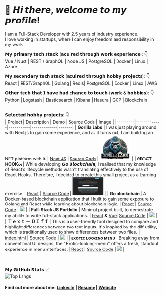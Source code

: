 # 👋 𝙃𝙞 𝙩𝙝𝙚𝙧𝙚, 𝙬𝙚𝙡𝙘𝙤𝙢𝙚 𝙩𝙤 𝙢𝙮 𝙥𝙧𝙤𝙛𝙞𝙡𝙚!

I am a Full-Stack Developer with 2.5 years of industry experience.  
I love working in startups, where I can enjoy freedom and responsibility in my work.

𝗠𝘆 𝗽𝗿𝗶𝗺𝗮𝗿𝘆 𝘁𝗲𝗰𝗵 𝘀𝘁𝗮𝗰𝗸 (𝗮𝗰𝘂𝗶𝗿𝗲𝗱 𝘁𝗵𝗿𝗼𝘂𝗴𝗵 𝘄𝗼𝗿𝗸 𝗲𝘅𝗽𝗲𝗿𝗶𝗲𝗻𝗰𝗲): 👇  
Vue / Nuxt | REST / GraphQL | Node JS | PostgreSQL | Docker | Linux | Azure

𝗠𝘆 𝘀𝗲𝗰𝗼𝗻𝗱𝗮𝗿𝘆 𝘁𝗲𝗰𝗵 𝘀𝘁𝗮𝗰𝗸 (𝗮𝗰𝘂𝗶𝗿𝗲𝗱 𝘁𝗵𝗿𝗼𝘂𝗴𝗵 𝗵𝗼𝗯𝗯𝘆 𝗽𝗿𝗼𝗷𝗲𝗰𝘁𝘀): 👇  
React | REST/GraphQL | Golang | Redis| PostgreSQL | Docker | Linux | AWS

𝗢𝘁𝗵𝗲𝗿 𝘁𝗲𝗰𝗵 𝘁𝗵𝗮𝘁 𝗜 𝗵𝗮𝘃𝗲 𝗵𝗮𝗱 𝗰𝗵𝗮𝗻𝗰𝗲 𝘁𝗼 𝘁𝗼𝘂𝗰𝗵 (𝘄𝗼𝗿𝗸 & 𝗵𝗼𝗯𝗯𝗶𝗲𝘀): 👇  
Python | Logstash | Elasticsearch | Kibana | Hasura | GCP | Blockchain
<br><br/>

𝗦𝗲𝗹𝗲𝗰𝘁𝗲𝗱 𝗵𝗼𝗯𝗯𝘆 𝗽𝗿𝗼𝗷𝗲𝗰𝘁𝘀: 👇    
| Project | Description | Demo | Source Code | Image |
|---------|-------------|-----------|-------------|-------|
| **Gorilla Labs** | I was just playing around with Next.js to gain some experience, and as it turns out, I am building an NFT platform with it. | [Next JS](https://gorilla-labs-sandbox.org/) | [Source Code](https://github.com/elarsaks/gorilla-labs) | <img src="https://raw.githubusercontent.com/elarsaks/gorilla-labs/main/client/public/assets/logo.png" width="100"> |
| **ᖇEᗩᑕT ᕼOOKᔕ** | While developing 𝙂𝙤 𝘽𝙡𝙤𝙘𝙠𝙘𝙝𝙖𝙞𝙣, I realised that my knowledge of React's lifecycle methods wasn't translating effectively to the use of React Hooks. Therefore, I decided to create this small project as a learning exercise. | [React](https://elarsaks.github.io/react-hooks) | [Source Code](https://github.com/elarsaks/react-hooks) | <img src="https://raw.githubusercontent.com/elarsaks/react-hooks/main/public/some.png" width="100"> |
| **Go blockchain** | A Docker-based blockchain application that I built to gain some exposure to Golang and React while learning about blockchain logic. | [React](https://elarsaks.github.io/Go-blockchain/) | [Source Code](https://github.com/elarsaks/Go-blockchain) | <img src="https://camo.githubusercontent.com/771ea77a0c5e29536d10b53260a7193d84fdd420b3297300ac8b5f4b25efa7ad/68747470733a2f2f73616b732e6469676974616c2f77702d636f6e74656e742f75706c6f6164732f323032332f30372f736f6d652e706e67" width="100"> |
| **Full-Stack JS Portfolio** | Minimal project built, to demostrate my ability to write full-stack applications. | [React](http://javascript-portfolio-react-client.s3-website.eu-north-1.amazonaws.com) **&** [Vue](http://javascript-portfolio-vue-client.s3-website.eu-north-1.amazonaws.com)| [Source Code](https://github.com/elarsaks/JavaScript-Portfolio) | <img src="https://camo.githubusercontent.com/46b126ada95112c70667184aa9044091737e60815b74b66bc2609c4064fe47b4/68747470733a2f2f73332e65752d6e6f7274682d312e616d617a6f6e6177732e636f6d2f656c61722d73616b732e696e666f2f66756c6c2d737461636b2e6a732d61726869746563747572652e706e67" width="100"> |
| **Ｔｅｘｔ － ＤＩｆｆ** | This is a user-friendly tool designed to compare and highlight differences between two text inputs. It's inspired by the diff utility, which is traditionally used to show differences between two files. | [index.html](https://elarsaks.github.io/text-diff/) | [Source Code](https://github.com/elarsaks/text-diff) | <img src="https://camo.githubusercontent.com/79e0bffe4891d4283bb2a9c01e16efcdf6e3f06b4315d1ca32a05342f5f0b010/68747470733a2f2f73332e65752d6e6f7274682d312e616d617a6f6e6177732e636f6d2f656c61722d73616b732e696e666f2f746578742d646966662e706e67" width="100"> |
| **ᴇxᴏᴛɪᴄ ʟᴏᴏᴋɪɴɢ ᴍᴇɴᴜ** | Breaking away from conventional UI designs, the "Exotic-looking-menu" offers a fresh, standout experience in menu interfaces. | [React](https://elarsaks.github.io/exotic-menu/) | [Source Code](https://github.com/elarsaks/exotic-menu) | <img src="https://camo.githubusercontent.com/7121651ec1704c2033fb2461cbc883706b75df5dbc0f6a83021801e9f99c82cf/68747470733a2f2f66726f6e742d656e642d706f7274666f6c696f2e73332e65752d6e6f7274682d312e616d617a6f6e6177732e636f6d2f7069632e706e67" width="100"> |

<br><br/>
𝗠𝘆 𝗚𝗶𝘁𝗛𝘂𝗯 𝗦𝘁𝗮𝘁𝘀 📈   
![Top Langs](https://github-readme-stats.vercel.app/api/top-langs/?username=elarsaks&layout=compact&title_color=007bff&text_color=e7e7e7&icon_color=007bff&bg_color=171c28)

####  Find out more about me:  [LinkedIn](http://www.linkedin.com/in/elarsaks/) | [Resume](https://saks.digital/wp-content/uploads/2023/07/Elar-Saks-CV-English.pdf) | [Website](https://saks.digital)


